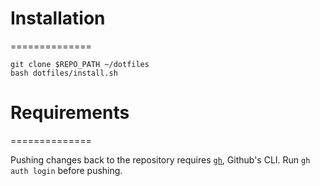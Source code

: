 # Installation
==============

```
git clone $REPO_PATH ~/dotfiles
bash dotfiles/install.sh
```

# Requirements
==============

Pushing changes back to the repository requires [`gh`](https://github.com/cli/cli), Github's CLI. Run `gh auth login` before pushing.